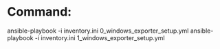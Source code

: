 # Command:
ansible-playbook -i inventory.ini 0_windows_exporter_setup.yml
ansible-playbook -i inventory.ini 1_windows_exporter_setup.yml